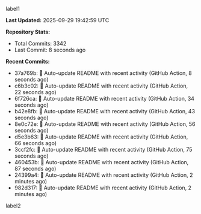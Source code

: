 
label1 
<!-- ACTIVITY_START -->
**Last Updated:** 2025-09-29 19:42:59 UTC

**Repository Stats:**
- Total Commits: 3342
- Last Commit: 8 seconds ago

**Recent Commits:**
- 37a769b: 🤖 Auto-update README with recent activity (GitHub Action, 8 seconds ago)
- c6b3c02: 🤖 Auto-update README with recent activity (GitHub Action, 22 seconds ago)
- 6f726ca: 🤖 Auto-update README with recent activity (GitHub Action, 34 seconds ago)
- b42e8fb: 🤖 Auto-update README with recent activity (GitHub Action, 43 seconds ago)
- 8e0c72e: 🤖 Auto-update README with recent activity (GitHub Action, 56 seconds ago)
- d5e3b63: 🤖 Auto-update README with recent activity (GitHub Action, 66 seconds ago)
- 3ccf2fc: 🤖 Auto-update README with recent activity (GitHub Action, 75 seconds ago)
- 460453b: 🤖 Auto-update README with recent activity (GitHub Action, 87 seconds ago)
- 24399a4: 🤖 Auto-update README with recent activity (GitHub Action, 2 minutes ago)
- 982d317: 🤖 Auto-update README with recent activity (GitHub Action, 2 minutes ago)
<!-- ACTIVITY_END -->

label2
